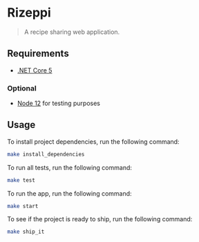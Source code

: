 # Rizeppi

> A recipe sharing web application.

## Requirements

- [.NET Core 5](https://dotnet.microsoft.com/download/dotnet/5.0)

### Optional

- [Node 12](https://nodejs.org/download/release/latest-v12.x/) for testing purposes

## Usage

To install project dependencies, run the following command:
```bash
make install_dependencies
```

To run all tests, run the following command:
```bash
make test
```

To run the app, run the following command:
```bash
make start
```

To see if the project is ready to ship, run the following command:
```bash
make ship_it
```
